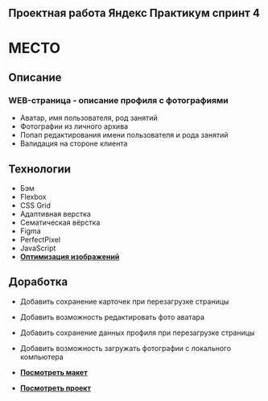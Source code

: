 ## **Проектная работа Яндекс Практикум спринт 4**

# **МЕСТО**

## **Описание**

### **WEB-страница - описание профиля с фотографиями**

- Аватар, имя пользователя, род занятий
- Фотографии из личного архива
- Попап редактирования имени пользователя и рода занятий
- Валидация на стороне клиента

## **Технологии**

- Бэм
- Flexbox
- CSS Grid
- Адаптивная верстка
- Сематическая вёрстка
- Figma
- PerfectPixel
- JavaScript
- [**Оптимизация изображений**](https://tinypng.com/)

## **Доработка**

- Добавить сохранение карточек при перезагрузке страницы
- Добавить возможность редактировать фото аватара
- Добавить сохранение данных профиля при перезагрузке страницы
- Добавить возможность загружать фотографии с локального компьютера

- [**Посмотреть макет**](https://www.figma.com/file/2cn9N9jSkmxD84oJik7xL7/JavaScript.-Sprint-4?node-id=0%3A1)
- [**Посмотреть проект**](https://motopeter.github.io/mesto)
